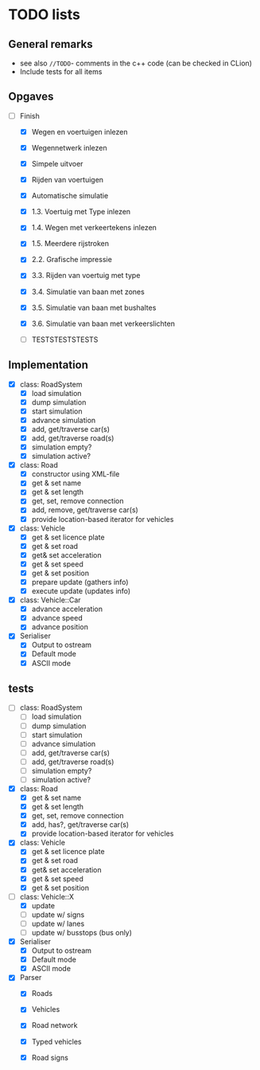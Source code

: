 # TODO lists

## General remarks
- see also `//TODO`- comments in the c++ code (can be checked in CLion)
- Include tests for all items

## Opgaves
- [ ] Finish
	- [x] Wegen en voertuigen inlezen
	- [x] Wegennetwerk inlezen
	- [x] Simpele uitvoer
	- [x] Rijden van voertuigen
	- [x] Automatische simulatie

	- [x] 1.3. Voertuig met Type inlezen
	- [x] 1.4. Wegen met verkeertekens inlezen
	- [x] 1.5. Meerdere rijstroken
	- [x] 2.2. Grafische impressie
	- [x] 3.3. Rijden van voertuig met type
	- [x] 3.4. Simulatie van baan met zones
	- [x] 3.5. Simulatie van baan met bushaltes
	- [x] 3.6. Simulatie van baan met verkeerslichten

	- [ ] TESTSTESTSTESTS

## Implementation
- [x] class: RoadSystem
	- [x] load simulation
	- [x] dump simulation
	- [x] start simulation
	- [x] advance simulation
	- [x] add, get/traverse car(s)
	- [x] add, get/traverse road(s)
	- [x] simulation empty?
	- [x] simulation active?

- [x] class: Road
	- [x] constructor using XML-file
	- [x] get & set name
	- [x] get & set length
	- [x] get, set, remove connection
	- [x] add, remove, get/traverse car(s)
	- [x] provide location-based iterator for vehicles

- [x] class: Vehicle
	- [x] get & set licence plate
	- [x] get & set road
	- [x] get& set acceleration
	- [x] get & set speed
	- [x] get & set position
	- [x] prepare update (gathers info)
	- [x] execute update (updates info)

- [x] class: Vehicle::Car
	- [x] advance acceleration
	- [x] advance speed
	- [x] advance position

- [x] Serialiser
	- [x] Output to ostream
	- [x] Default mode
	- [x] ASCII mode

## tests
- [ ] class: RoadSystem
	- [ ] load simulation
	- [ ] dump simulation
	- [ ] start simulation
	- [ ] advance simulation
	- [ ] add, get/traverse car(s)
	- [ ] add, get/traverse road(s)
	- [ ] simulation empty?
	- [ ] simulation active?

- [x] class: Road
	- [x] get & set name
	- [x] get & set length
	- [x] get, set, remove connection
	- [x] add, has?, get/traverse car(s)
	- [x] provide location-based iterator for vehicles

- [x] class: Vehicle
	- [x] get & set licence plate
	- [x] get & set road
	- [x] get& set acceleration
	- [x] get & set speed
	- [x] get & set position

- [ ] class: Vehicle::X
	- [x] update
	- [ ] update w/ signs
	- [ ] update w/ lanes
	- [ ] update w/ busstops (bus only)

- [x] Serialiser
	- [x] Output to ostream
	- [x] Default mode
	- [x] ASCII mode

- [x] Parser
	- [x] Roads
	- [x] Vehicles
	- [x] Road network
	- [x] Typed vehicles
	- [x] Road signs
	